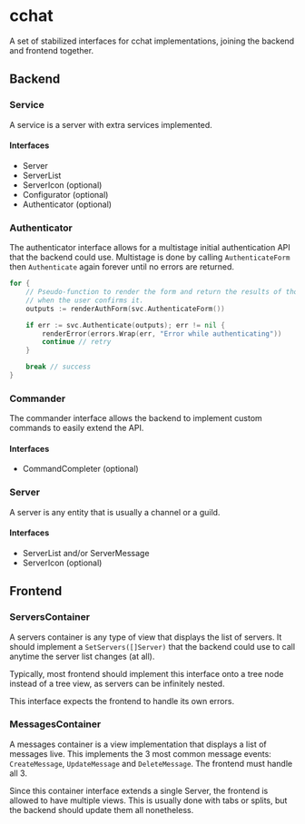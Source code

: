 # cchat

A set of stabilized interfaces for cchat implementations, joining the backend
and frontend together.

## Backend

### Service

A service is a server with extra services implemented.

#### Interfaces

- Server
- ServerList
- ServerIcon (optional)
- Configurator (optional)
- Authenticator (optional)

### Authenticator

The authenticator interface allows for a multistage initial authentication API
that the backend could use. Multistage is done by calling `AuthenticateForm`
then `Authenticate` again forever until no errors are returned.

```go
for {
	// Pseudo-function to render the form and return the results of those forms
	// when the user confirms it.
	outputs := renderAuthForm(svc.AuthenticateForm())

	if err := svc.Authenticate(outputs); err != nil {
		renderError(errors.Wrap(err, "Error while authenticating"))
		continue // retry
	}

	break // success
}
```

### Commander

The commander interface allows the backend to implement custom commands to
easily extend the API.

#### Interfaces

- CommandCompleter (optional)

### Server

A server is any entity that is usually a channel or a guild.

#### Interfaces

- ServerList and/or ServerMessage
- ServerIcon (optional)

## Frontend

### ServersContainer

A servers container is any type of view that displays the list of servers. It
should implement a `SetServers([]Server)` that the backend could use to call
anytime the server list changes (at all).

Typically, most frontend should implement this interface onto a tree node
instead of a tree view, as servers can be infinitely nested.

This interface expects the frontend to handle its own errors.

### MessagesContainer

A messages container is a view implementation that displays a list of messages
live. This implements the 3 most common message events: `CreateMessage`,
`UpdateMessage` and `DeleteMessage`. The frontend must handle all 3.

Since this container interface extends a single Server, the frontend is allowed
to have multiple views. This is usually done with tabs or splits, but the
backend should update them all nonetheless.
